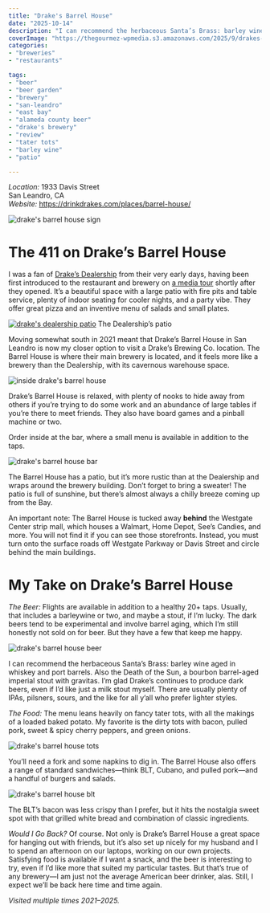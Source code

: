 ```yaml
---
title: "Drake's Barrel House"
date: "2025-10-14"
description: "I can recommend the herbaceous Santa’s Brass: barley wine aged in whiskey and port barrels. Also the Death of the Sun, a bourbon barrel-aged imperial stout with gravitas."
coverImage: "https://thegourmez-wpmedia.s3.amazonaws.com/2025/9/drakes-barrelhouse+(4).jpg"
categories:
- "breweries"
- "restaurants"

tags:
- "beer"
- "beer garden"
- "brewery"
- "san-leandro"
- "east bay"
- "alameda county beer"
- "drake's brewery"
- "review"
- "tater tots"
- "barley wine"
- "patio"

---
```


*Location:* 1933 Davis Street\
San Leandro, CA\
*Website:* <https://drinkdrakes.com/places/barrel-house/>

![drake's barrel house sign](https://thegourmez-wpmedia.s3.amazonaws.com/2025/9/drakes-barrelhouse+(4).jpg)

# The 411 on Drake’s Barrel House

I was a fan of [Drake’s Dealership](https://drinkdrakes.com/places/dealership/) from their very early days, having been first introduced to the restaurant and brewery on [a media tour](https://thegourmez.com/blog/2015-11-20-take-a-virtual-tour-of-the-hive-oakland/) shortly after they opened. It’s a beautiful space with a large patio with fire pits and table service, plenty of indoor seating for cooler nights, and a party vibe. They offer great pizza and an inventive menu of salads and small plates.

<div class="caption">

[![drake's dealership patio](https://s3.amazonaws.com/thegourmez-wpmedia/2015/11/The-Hive-012.jpg)](https://s3.amazonaws.com/thegourmez-wpmedia/2015/11/The-Hive-012.jpg) The Dealership’s patio</div>

Moving somewhat south in 2021 meant that Drake’s Barrel House in San Leandro is now my closer option to visit a Drake’s Brewing Co. location. The Barrel House is where their main brewery is located, and it feels more like a brewery than the Dealership, with its cavernous warehouse space.

![inside drake's barrel house](https://thegourmez-wpmedia.s3.amazonaws.com/2025/9/drakes-barrelhouse+(7).jpg)

Drake’s Barrel House is relaxed, with plenty of nooks to hide away from others if you’re trying to do some work and an abundance of large tables if you’re there to meet friends. They also have board games and a pinball machine or two.

Order inside at the bar, where a small menu is available in addition to the taps.

![drake's barrel house bar](https://thegourmez-wpmedia.s3.amazonaws.com/2025/9/drakes-barrelhouse+(3).jpg)

The Barrel House has a patio, but it’s more rustic than at the Dealership and wraps around the brewery building. Don’t forget to bring a sweater! The patio is full of sunshine, but there’s almost always a chilly breeze coming up from the Bay.

An important note: The Barrel House is tucked away **behind** the Westgate Center strip mall, which houses a Walmart, Home Depot, See’s Candies, and more. You will not find it if you can see those storefronts. Instead, you must turn onto the surface roads off Westgate Parkway or Davis Street and circle behind the main buildings.

# My Take on Drake’s Barrel House

*The Beer:* Flights are available in addition to a healthy 20+ taps. Usually, that includes a barleywine or two, and maybe a stout, if I’m lucky. The dark beers tend to be experimental and involve barrel aging, which I’m still honestly not sold on for beer. But they have a few that keep me happy.

![drake's barrel house beer](https://thegourmez-wpmedia.s3.amazonaws.com/2025/9/drakes-barrelhouse+(2).jpg)

I can recommend the herbaceous Santa’s Brass: barley wine aged in whiskey and port barrels. Also the Death of the Sun, a bourbon barrel-aged imperial stout with gravitas. I’m glad Drake’s continues to produce dark beers, even if I’d like just a milk stout myself. There are usually plenty of IPAs, pilsners, sours, and the like for all y’all who prefer lighter styles.

*The Food:* The menu leans heavily on fancy tater tots, with all the makings of a loaded baked potato. My favorite is the dirty tots with bacon, pulled pork, sweet & spicy cherry peppers, and green onions.

![drake's barrel house tots](https://thegourmez-wpmedia.s3.amazonaws.com/2025/9/drakes-barrelhouse+(6).jpg)

You’ll need a fork and some napkins to dig in. The Barrel House also offers a range of standard sandwiches—think BLT, Cubano, and pulled pork—and a handful of burgers and salads.

![drake's barrel house blt](https://thegourmez-wpmedia.s3.amazonaws.com/2025/9/drakes-barrelhouse+(5).jpg)

The BLT’s bacon was less crispy than I prefer, but it hits the nostalgia sweet spot with that grilled white bread and combination of classic ingredients.

*Would I Go Back?* Of course. Not only is Drake’s Barrel House a great space for hanging out with friends, but it’s also set up nicely for my husband and I to spend an afternoon on our laptops, working on our own projects. Satisfying food is available if I want a snack, and the beer is interesting to try, even if I’d like more that suited my particular tastes. But that’s true of any brewery—I am just not the average American beer drinker, alas. Still, I expect we’ll be back here time and time again.

*Visited multiple times 2021–2025.*
